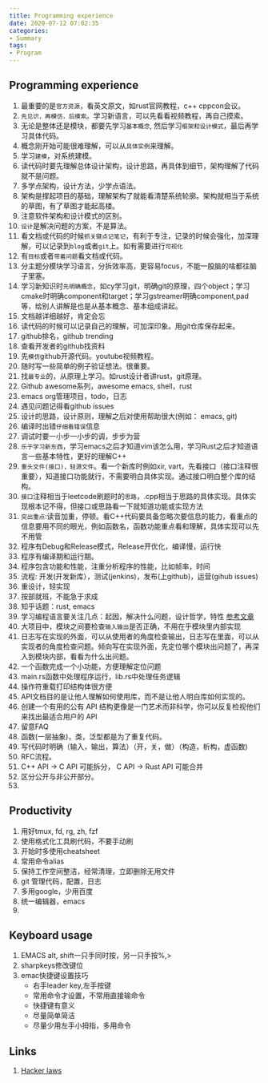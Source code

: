 ```yaml
---
title: Programming experience
date: 2020-07-12 07:02:35
categories:
- Summary
tags:
- Program
---
```


## Programming experience
1. 最重要的是`官方资源`，看英文原文，如rust官网教程，c++ cppcon会议。
1. `先见识，再模仿，后摸索`。学习新语言，可以先看看视频教程，再自己摸索。
1. 无论是整体还是模块，都要先学习`基本概念`, 然后学习`框架和设计模式`，最后再学习具体代码。
1. 概念刚开始可能很难理解，可以从`具体实例`来理解。
1. 学习`建模`，对系统建模。
1. 读代码时要先理解总体设计架构，设计思路，再具体到细节，架构理解了代码就不是问题。
1. 多学点架构，设计方法，少学点语法。
1. 架构是撑起项目的基础，理解架构了就能看清楚系统轮廓。架构就相当于系统的草图，有了草图才能起高楼。
1. 注意软件架构和设计模式的区别。
1. `设计`是解决问题的方案，不是算法。
1. 看文档或代码的时候`抓关键点记笔记`，有利于专注，记录的时候会强化，加深理解，可以记录到`blog`或者`git`上。如有需要进行`可视化`
1. 有`目标`或者`带着问题`看文档或代码。
1. 分主题分模块学习语言，分拆效率高，更容易focus，不能一股脑的啥都往脑子里塞。
1. 学习新知识时`先明确概念`，如cy学习git，明确git的原理，四个object；学习cmake时明确component和target；学习gstreamer明确component,pad等，给别人讲解是也是从基本概念、基本组成讲起。
1. 文档越详细越好，肯定会忘
1. 读代码的时候可以记录自己的理解，可加深印象。用git仓库保存起来。
1. github排名，github trending
1. 查看开发者的github找资料
1. 先`模仿`github开源代码。youtube视频教程。
1. 随时写一些简单的例子验证想法。很重要。
1. 找`最专业`的，从原理上学习。如rust设计者讲rust，git原理。
1. Github awesome系列，awesome emacs, shell，rust
1. emacs org管理项目，todo，日志
1. 遇见问题记得看github issues
1. 设计的思路，设计原则，理解之后对使用帮助很大(例如： emacs, git)
1. 编译时出错`仔细看错误`信息
1. 调试时要一小步一小步的调，步步为营
1. `乐于学习新东西`，学习emacs之后才知道vim该怎么用，学习Rust之后才知道语言一些基本特性，更好的理解C++
1. `重头文件(接口)，轻源文件`。看一个新库时例如xir, vart，先看接口（接口注释很重要），知道接口功能就行，不需要明白具体实现。通过接口明白整个库的结构。
1. `接口`注释相当于leetcode刷题时的`思路`，.cpp相当于思路的具体实现。具体实现根本记不得，但接口或思路看一下就知道功能或实现方法
1. `突出重点`:读音加重，停顿。看C++代码要具备忽略次要信息的能力，看重点的信息要用不同的眼光，例如函数名，函数功能重点看和理解，具体实现可以先不用管
1. 程序有Debug和Release模式，Release开优化，编译慢，运行快
1. 程序有编译期和运行期。
1. 程序包含功能和性能，注重分析程序的性能，比如帧率，时间
1. 流程: 开发(开发新库），测试(jenkins)，发布(上github)，运营(gihub issues)
1. 重设计，轻实现
1. 按部就班，不能急于求成
1. 知乎话题：rust, emacs
1. 学习编程语言要关注几点：起因，解决什么问题，设计哲学，特性 [参考文章](https://www.infoq.cn/article/Uugi_eIJusEka1aSPmQM)
1. 大项目中，模块之间要检查`输入输出`是否正确，不用在乎模块里内部实现
1. 日志写在实现的外面，可以从使用者的角度检查输出，日志写在里面，可以从实现者的角度检查问题。倾向写在实现外面，先定位哪个模块出问题了，再深入到模块内部，看看为什么出问题。
1. 一个函数完成一个小功能，方便理解定位问题
1. main.rs函数中处理程序运行，lib.rs中处理任务逻辑
1. 操作符重载打印结构体很方便
1. API文档目的是让他人理解如何使用库，而不是让他人明白库如何实现的。
1. 创建一个有用的公有 API 结构更像是一门艺术而非科学，你可以反复检视他们来找出最适合用户的 API
1. 留意FAQ
1. 函数(一层抽象)，类，泛型都是为了重复代码。
1. 写代码时明确（输入，输出，算法）（开，关，做）（构造，析构，虚函数)
1. RFC流程。
1. C++ API -> C API 可能拆分， C API -> Rust API 可能合并
1. 区分公开与非公开部分。
1.


## Productivity
1. 用好tmux, fd, rg, zh, fzf
1. 使用格式化工具刷代码，不要手动刷
1. 开始时多使用cheatsheet
1. 常用命令alias
1. 保持工作空间整洁，经常清理，立即删除无用文件
1. git 管理代码，配置，日志
1. 多用google，少用百度
1. 统一编辑器，emacs
1.

## Keyboard usage
1. EMACS alt, shift一只手同时按，另一只手按%,>
1. sharpkeys修改键位
1. emac快捷键设置技巧
    - 右手leader key,左手按键
    - 常用命令才设置，不常用直接输命令
    - 快捷键有意义
    - 尽量简单简洁
    - 尽量少用左手小拇指，多用命令

## Links
1. [Hacker laws](https://github.com/dwmkerr/hacker-laws)
